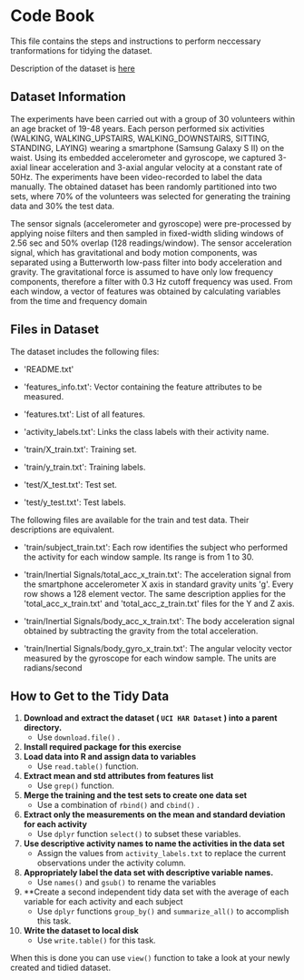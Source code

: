 # Code Book
This file contains the steps and instructions to perform neccessary tranformations for tidying the dataset.

Description of the dataset is [here](http://archive.ics.uci.edu/ml/datasets/Human+Activity+Recognition+Using+Smartphones)
## Dataset Information
The experiments have been carried out with a group of 30 volunteers within an age bracket of 19-48 years. 
Each person performed six activities (WALKING, WALKING_UPSTAIRS, WALKING_DOWNSTAIRS, SITTING, STANDING, LAYING) 
wearing a smartphone (Samsung Galaxy S II) on the waist. Using its embedded accelerometer and gyroscope, we captured 
3-axial linear acceleration and 3-axial angular velocity at a constant rate of 50Hz. The experiments have been 
video-recorded to label the data manually. The obtained dataset has been randomly partitioned into two sets, where 
70% of the volunteers was selected for generating the training data and 30% the test data.

The sensor signals (accelerometer and gyroscope) were pre-processed by applying noise filters and then sampled in 
fixed-width sliding windows of 2.56 sec and 50% overlap (128 readings/window). The sensor acceleration signal, which 
has gravitational and body motion components, was separated using a Butterworth low-pass filter into body acceleration
and gravity. The gravitational force is assumed to have only low frequency components, therefore a filter with 0.3 Hz 
cutoff frequency was used. From each window, a vector of features was obtained by calculating variables from the time 
and frequency domain

## Files in Dataset
The dataset includes the following files:

  * 'README.txt'

  * 'features_info.txt': Vector containing the feature attributes to be measured.

  * 'features.txt': List of all features.

  * 'activity_labels.txt': Links the class labels with their activity name.

  * 'train/X_train.txt': Training set.

  * 'train/y_train.txt': Training labels.

  * 'test/X_test.txt': Test set.

  * 'test/y_test.txt': Test labels.

The following files are available for the train and test data. Their descriptions are equivalent.

  * 'train/subject_train.txt': Each row identifies the subject who performed the activity for each window sample. Its range is from 1 to 30.

  * 'train/Inertial Signals/total_acc_x_train.txt': The acceleration signal from the smartphone accelerometer X axis in standard gravity units 'g'. Every row shows a 128 element vector. The same description applies for the 'total_acc_x_train.txt' and 'total_acc_z_train.txt' files for the Y and Z axis.

  * 'train/Inertial Signals/body_acc_x_train.txt': The body acceleration signal obtained by subtracting the gravity from the total acceleration.

  * 'train/Inertial Signals/body_gyro_x_train.txt': The angular velocity vector measured by the gyroscope for each window sample. The units are radians/second  
## How to Get to the Tidy Data
 1. **Download and extract the dataset ( `UCI HAR Dataset` ) into a parent directory.**
    * Use `download.file()` .
 2. **Install required package for this exercise** 
 3. **Load data into R and assign data to variables** 
     * Use `read.table()` function.
 4. **Extract mean and std attributes from features list**  
    * Use `grep()` function.
 5. **Merge the training and the test sets to create one data set**
     * Use a combination of `rbind()` and `cbind()` .  
 6. **Extract only the measurements on the mean and standard deviation for each activity**
     * Use `dplyr` function `select()` to subset these variables.  
 7. **Use descriptive activity names to name the activities in the data set**
     * Assign the values from `activity_labels.txt` to replace the current observations under the activity column.
 8. **Appropriately label the data set with descriptive variable names.**  
     * Use `names()` and `gsub()` to rename the variables 
 9. **Create a second independent tidy data set with the average of each variable for each activity and each subject
     * Use `dplyr` functions `group_by()` and `summarize_all()` to accomplish this task.
 10. **Write the dataset to local disk**
     * Use `write.table()` for this task.
  
When this is done you can use `view()` function to take a look at your newly created and tidied dataset.
 
 
